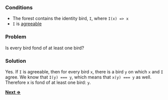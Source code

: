 ### Conditions
* The forest contains the identity bird, `I`, where `I(x) => x`
* `I` is [agreeable](../3/README.md)

### Problem
Is every bird fond of at least one bird?

### Solution
Yes. If `I` is agreeable, then for every bird `x`, there is a bird `y` on which `x` and `I` agree. We know that `I(y) === y`, which means that `x(y) === y` as well. Therefore x is fond of at least one bird: `y`.

[**Next =>**](../21/README.md)
